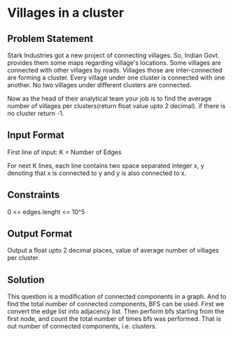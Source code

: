 # Villages in a cluster

## Problem Statement

Stark Industries got a new project of connecting villages. So, Indian Govt. provides them some maps regarding village's locations. Some villages are connected with other villages by roads. Villages those are inter-connected are forming a cluster. Every village under one cluster is connected with one another. No two villages under different clusters are connected.

Now as the head of their analytical team your job is to find the average number of villages per clusters(return float value upto 2 decimal). if there is no cluster return -1.

## Input Format

First line of input: K = Number of Edges

For next K lines, each line contains two space separated integer x, y denoting that x is connected to y and y is also connected to x.

## Constraints

0 <= edges.lenght <= 10^5

## Output Format

Output a float upto 2 decimal places, value of average number of villages per cluster.

## Solution

This question is a modification of connected components in a graph. And to find the total number of connected components, BFS can be used. First we convert the edge list into adjacency list. Then perform bfs starting from the first node, and count the total number of times bfs was performed. That is out number of connected components, i.e. clusters.
